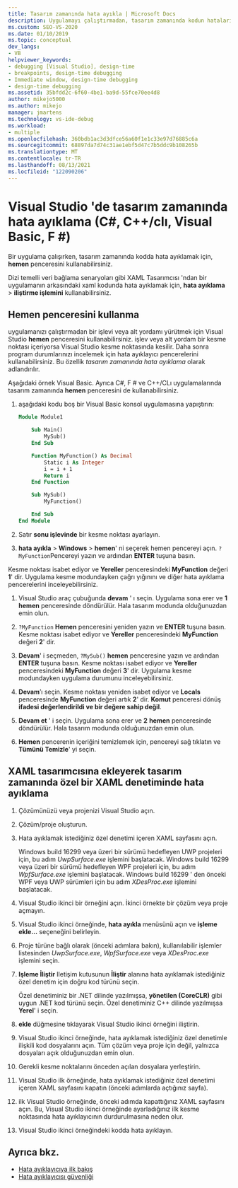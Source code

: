 ```yaml
---
title: Tasarım zamanında hata ayıkla | Microsoft Docs
description: Uygulamayı çalıştırmadan, tasarım zamanında kodun hatalarını ayıklamak için hemen penceresini kullanın. Bir işlevi yürütebilir ve bir kesme noktası isabet edildiğinde durumu inceleyebilirsiniz.
ms.custom: SEO-VS-2020
ms.date: 01/10/2019
ms.topic: conceptual
dev_langs:
- VB
helpviewer_keywords:
- debugging [Visual Studio], design-time
- breakpoints, design-time debugging
- Immediate window, design-time debugging
- design-time debugging
ms.assetid: 35bfdd2c-6f60-4be1-ba9d-55fce70ee4d8
author: mikejo5000
ms.author: mikejo
manager: jmartens
ms.technology: vs-ide-debug
ms.workload:
- multiple
ms.openlocfilehash: 360bdb1ac3d3dfce56a60f1e1c33e97d76885c6a
ms.sourcegitcommit: 68897da7d74c31ae1ebf5d47c7b5ddc9b108265b
ms.translationtype: MT
ms.contentlocale: tr-TR
ms.lasthandoff: 08/13/2021
ms.locfileid: "122090206"
---
```

# <a name="debug-at-design-time-in-visual-studio-c-ccli-visual-basic-f"></a>Visual Studio 'de tasarım zamanında hata ayıklama (C#, C++/clı, Visual Basic, F #)

Bir uygulama çalışırken, tasarım zamanında kodda hata ayıklamak için, **hemen** penceresini kullanabilirsiniz.

Dizi temelli veri bağlama senaryoları gibi XAML Tasarımcısı 'ndan bir uygulamanın arkasındaki xaml kodunda hata ayıklamak için, **hata ayıklama**  >  **iliştirme işlemini** kullanabilirsiniz.

## <a name="use-the-immediate-window"></a>Hemen penceresini kullanma

uygulamanızı çalıştırmadan bir işlevi veya alt yordamı yürütmek için Visual Studio **hemen** penceresini kullanabilirsiniz. işlev veya alt yordam bir kesme noktası içeriyorsa Visual Studio kesme noktasında kesilir. Daha sonra program durumlarınızı incelemek için hata ayıklayıcı pencerelerini kullanabilirsiniz. Bu özellik *tasarım zamanında hata ayıklama* olarak adlandırılır.

Aşağıdaki örnek Visual Basic. Ayrıca C#, F # ve C++/CLı uygulamalarında tasarım zamanında **hemen** penceresini de kullanabilirsiniz.

1. aşağıdaki kodu boş bir Visual Basic konsol uygulamasına yapıştırın:

   ```vb
   Module Module1

       Sub Main()
           MySub()
       End Sub

       Function MyFunction() As Decimal
           Static i As Integer
           i = i + 1
           Return i
       End Function

       Sub MySub()
           MyFunction()

       End Sub
   End Module
   ```

1. Satır **sonu işlevinde** bir kesme noktası ayarlayın.

1.  **hata ayıkla**  >  **Windows**  >  **hemen**' ni seçerek hemen pencereyi açın. `?MyFunction`Pencereyi yazın ve ardından **ENTER** tuşuna basın.

   Kesme noktası isabet ediyor ve **Yereller** penceresindeki **MyFunction** değeri **1**' dir. Uygulama kesme modundayken çağrı yığınını ve diğer hata ayıklama pencerelerini inceleyebilirsiniz.

1. Visual Studio araç çubuğunda **devam** ' ı seçin. Uygulama sona erer ve **1** **hemen** penceresinde döndürülür. Hala tasarım modunda olduğunuzdan emin olun.

1. `?MyFunction` **Hemen** penceresini yeniden yazın ve **ENTER** tuşuna basın. Kesme noktası isabet ediyor ve **Yereller** penceresindeki **MyFunction** değeri **2**' dir.

1. **Devam**' i seçmeden, `?MySub()` **hemen** penceresine yazın ve ardından **ENTER** tuşuna basın. Kesme noktası isabet ediyor ve **Yereller** penceresindeki **MyFunction** değeri **3**' dir. Uygulama kesme modundayken uygulama durumunu inceleyebilirsiniz.

1. **Devam**’ı seçin. Kesme noktası yeniden isabet ediyor ve **Locals** penceresinde **MyFunction** değeri artık **2**' dir. **Komut** penceresi dönüş **ifadesi değerlendirildi ve bir değere sahip değil**.

1. **Devam et** ' i seçin. Uygulama sona erer ve **2** **hemen** penceresinde döndürülür. Hala tasarım modunda olduğunuzdan emin olun.

1. **Hemen** pencerenin içeriğini temizlemek için, pencereyi sağ tıklatın ve **Tümünü Temizle**' yi seçin.

## <a name="debug-a-custom-xaml-control-at-design-time-by-attaching-to-xaml-designer"></a>XAML tasarımcısına ekleyerek tasarım zamanında özel bir XAML denetiminde hata ayıklama

1. Çözümünüzü veya projenizi Visual Studio açın.

1. Çözüm/proje oluşturun.

1. Hata ayıklamak istediğiniz özel denetimi içeren XAML sayfasını açın.

   Windows build 16299 veya üzeri bir sürümü hedefleyen UWP projeleri için, bu adım *UwpSurface.exe* işlemini başlatacak. Windows build 16299 veya üzeri bir sürümü hedefleyen WPF projeleri için, bu adım *WpfSurface.exe* işlemini başlatacak. Windows build 16299 ' den önceki WPF veya UWP sürümleri için bu adım *XDesProc.exe* işlemini başlatacak. 

1. Visual Studio ikinci bir örneğini açın. İkinci örnekte bir çözüm veya proje açmayın.

1. Visual Studio ikinci örneğinde, **hata ayıkla** menüsünü açın ve **işleme ekle...** seçeneğini belirleyin.

1. Proje türüne bağlı olarak (önceki adımlara bakın), kullanılabilir işlemler listesinden *UwpSurface.exe*, *WpfSurface.exe* veya *XDesProc.exe* işlemini seçin.

1. **Işleme İliştir** Iletişim kutusunun **İliştir** alanına hata ayıklamak istediğiniz özel denetim için doğru kod türünü seçin.

   Özel denetiminiz bir .NET dilinde yazılmışsa, **yönetilen (CoreCLR)** gibi uygun .NET kod türünü seçin. Özel denetiminiz C++ dilinde yazılmışsa **Yerel**' i seçin.

1. **ekle** düğmesine tıklayarak Visual Studio ikinci örneğini iliştirin.

1. Visual Studio ikinci örneğinde, hata ayıklamak istediğiniz özel denetimle ilişkili kod dosyalarını açın. Tüm çözüm veya proje için değil, yalnızca dosyaları açık olduğunuzdan emin olun.

1. Gerekli kesme noktalarını önceden açılan dosyalara yerleştirin.

1. Visual Studio ilk örneğinde, hata ayıklamak istediğiniz özel denetimi içeren XAML sayfasını kapatın (önceki adımlarda açtığınız sayfa).

1. ilk Visual Studio örneğinde, önceki adımda kapattığınız XAML sayfasını açın. Bu, Visual Studio ikinci örneğinde ayarladığınız ilk kesme noktasında hata ayıklayıcının durdurulmasına neden olur.

1. Visual Studio ikinci örneğindeki kodda hata ayıklayın.

## <a name="see-also"></a>Ayrıca bkz.
- [Hata ayıklayıcıya ilk bakış](../debugger/debugger-feature-tour.md)
- [Hata ayıklayıcısı güvenliği](../debugger/debugger-security.md)